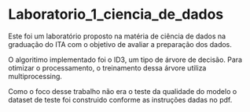 # Laboratorio_1_ciencia_de_dados

Este foi um laboratório proposto na matéria de ciência de dados na graduação do ITA com o objetivo de avaliar a preparação dos dados.

O algoritimo implementado foi o ID3, um tipo de árvore de decisão. Para otimizar o processamento, o treinamento dessa árvore utiliza multiprocessing.

Como o foco desse trabalho não era o teste da qualidade do modelo o dataset de teste foi construido conforme as instruções dadas no pdf.
